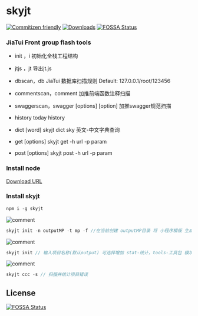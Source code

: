 # skyjt
[![Commitizen friendly](https://img.shields.io/badge/commitizen-friendly-brightgreen.svg)](http://commitizen.github.io/cz-cli/)
[![Downloads](https://img.shields.io/npm/dy/skyjt.svg?style=popout)](https://img.shields.io/npm/dy/skyjt.svg?style=popout)
[![FOSSA Status](https://app.fossa.io/api/projects/git%2Bgithub.com%2Fkongnet%2Fsky.svg?type=shield)](https://app.fossa.io/projects/git%2Bgithub.com%2Fkongnet%2Fsky?ref=badge_shield)

### JiaTui Front group flash tools
* init ，i            													        初始化全栈工程结构

* jtjs ，jt            													        导出jt.js

* dbscan，db								JiaTui 数据库扫描规则 Default: 127.0.0.1/root/123456

* commentscan，comment								     加推前端函数注释扫描

* swaggerscan，swagger  [options] [option]		加推swagger规范扫描

* history                                 								      today history

* dict [word]                           							      skyjt dict sky 英文-中文字典查询

* get [options]                           							      skyjt get -h url -p param

* post [options]                          						         skyjt post -h url -p param

### Install node
[Download URL ](https://nodejs.org/en/download/current/)

### Install skyjt

```js
npm i -g skyjt
```
![comment](https://github.com/kongnet/sky/raw/master/screenShot/1.gif)
```js
skyjt init -n outputMP -t mp -f //在当前创建 outputMP目录 将 小程序模板 生成在其下，并强制覆盖 已有的文件
```

![comment](https://raw.githubusercontent.com/soekchl/sky/master/screenShot/skyjt_init_model.gif)
```js
skyjt init // 输入项目名称(默认output) 可选择增加 stat-统计，tools-工具包 模块 来创建项目
```

![comment](https://raw.githubusercontent.com/soekchl/sky/master/screenShot/qulityStat.gif)
```js
skyjt ccc -s // 扫描并统计项目错误
```

## License
[![FOSSA Status](https://app.fossa.io/api/projects/git%2Bgithub.com%2Fkongnet%2Fsky.svg?type=large)](https://app.fossa.io/projects/git%2Bgithub.com%2Fkongnet%2Fsky?ref=badge_large)

